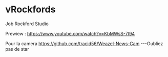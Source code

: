 # vRockfords
Job Rockford Studio

Prewiew : https://www.youtube.com/watch?v=KbMWsS-7I94

Pour la camera https://github.com/tracid56/Weazel-News-Cam
---Oubliez pas  de star
